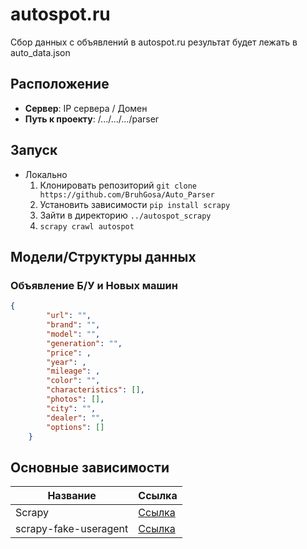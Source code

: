 # autospot.ru

Сбор данных с объявлений в autospot.ru
результат будет лежать в auto_data.json

## Расположение

- **Сервер**: IP сервера / Домен
- **Путь к проекту**: /.../.../.../parser

## Запуск

- Локально
    1. Клонировать репозиторий `git clone https://github.com/BruhGosa/Auto_Parser`
    2. Установить зависимости `pip install scrapy`
    3. Зайти в директорию `../autospot_scrapy`
    4. `scrapy crawl autospot`

## Модели/Структуры данных

### Объявление Б/У и Новых машин

```json
{
        "url": "",
        "brand": "",
        "model": "",
        "generation": "",
        "price": ,
        "year": ,
        "mileage": ,
        "color": "",
        "characteristics": [],
        "photos": [],
        "city": "",
        "dealer": "",
        "options": []
    }
```

## Основные зависимости

| Название              | Ссылка                                                   |
| --------------------- | -------------------------------------------------------- |
| Scrapy                | [Ссылка](https://pypi.org/project/Scrapy/)               | 
| scrapy-fake-useragent | [Ссылка](https://pypi.org/project/scrapy-fake-useragent/)|
